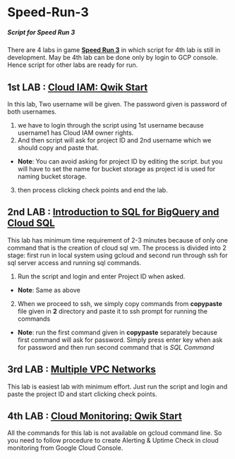 # Speed-Run-3
##### Script for Speed Run 3 

There are 4 labs in game [**Speed Run 3**](https://www.qwiklabs.com/games/950) in which script for 4th lab is still in development. May be 4th lab can be done only by login to GCP console.
Hence script for other labs are ready for run.

## 1st LAB : [Cloud IAM: Qwik Start](https://www.qwiklabs.com/focuses/551?catalog_rank=%7B%22rank%22%3A1%2C%22num_filters%22%3A0%2C%22has_search%22%3Atrue%7D&parent=catalog&search_id=5457073)
In this lab, Two username will be given. The password given is password of both usernames.
1. we have to login through the script using 1st username because username1 has Cloud IAM owner rights.
2. And then script will ask for project ID and 2nd username which we should copy and paste that.
* **Note**: You can avoid asking for project ID by editing the script. but you will have to set the name for bucket storage as project id is used for naming bucket storage.
3. then process clicking check points and end the lab.

## 2nd LAB : [Introduction to SQL for BigQuery and Cloud SQL](https://www.qwiklabs.com/focuses/2802?catalog_rank=%7B%22rank%22%3A1%2C%22num_filters%22%3A0%2C%22has_search%22%3Atrue%7D&parent=catalog&search_id=5457151)
This lab has minimum time requirement of 2-3 minutes because of only one command that is the creation of cloud sql vm.
The process is divided into 2 stage:
first run in local system using gcloud and second run through ssh for sql server access and running sql commands.
1. Run the script and login and enter Project ID when asked.
* **Note**: Same as above
2. When we proceed to ssh, we simply copy commands from **copypaste** file given in **2** directory and paste it to ssh prompt for running the commands
* **Note**: run the first command given in **copypaste** separately because first command will ask for password. Simply press enter key when ask for password and then run second command that is *SQL Command*

## 3rd LAB : [Multiple VPC Networks](https://www.qwiklabs.com/focuses/1230?catalog_rank=%7B%22rank%22%3A1%2C%22num_filters%22%3A0%2C%22has_search%22%3Atrue%7D&parent=catalog&search_id=5457223)
This lab is easiest lab with minimum effort.
Just run the script and login and paste the project ID and start clicking check points.

## 4th LAB : [Cloud Monitoring: Qwik Start](https://www.qwiklabs.com/focuses/10599?catalog_rank=%7B%22rank%22%3A1%2C%22num_filters%22%3A0%2C%22has_search%22%3Atrue%7D&parent=catalog&search_id=5457255)
All the commands for this lab is not available on gcloud command line.
So you need to follow procedure to create Alerting & Uptime Check in cloud monitoring from Google Cloud Console.



